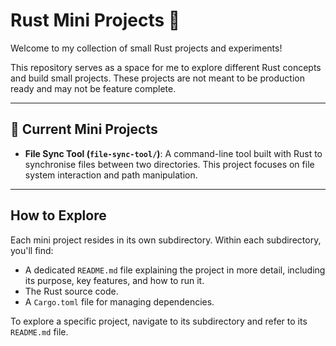# Rust Mini Projects 🦀

Welcome to my collection of small Rust projects and experiments!

This repository serves as a space for me to explore different Rust concepts and build small projects.
These projects are not meant to be production ready and may not be feature complete.

---

## 📂 Current Mini Projects

* **File Sync Tool (`file-sync-tool/`)**: A command-line tool built with Rust to synchronise files between two directories. 
This project focuses on file system interaction and path manipulation.

---

## How to Explore

Each mini project resides in its own subdirectory. Within each subdirectory, you'll find:

* A dedicated `README.md` file explaining the project in more detail, including its purpose, key features, and how to run it.
* The Rust source code.
* A `Cargo.toml` file for managing dependencies.

To explore a specific project, navigate to its subdirectory and refer to its `README.md` file.

